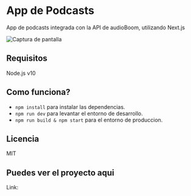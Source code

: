 # App de Podcasts

App de podcasts integrada con la API de audioBoom, utilizando Next.js

![Captura de pantalla](./.readme-static/podcasts.png)

## Requisitos

Node.js v10

## Como funciona?

* `npm install` para instalar las dependencias.
* `npm run dev` para levantar el entorno de desarrollo.
* `npm run build & npm start` para el entorno de produccion.

## Licencia
MIT

## Puedes ver el proyecto aqui

Link: 